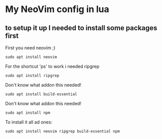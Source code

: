 # My NeoVim config in lua

## to setup it up I needed to install some packages first

First you need neovim ;)
```
sudo apt install neovim
```
For the shortcut 'ps' to work i needed ripgrep
```
sudo apt install ripgrep
```
Don't know what addon this needed!
```
sudo apt install build-essential
```
Don't know what addon this needed!
```
sudo apt install npm
```

To install it all ad ones:
```
sudo apt install neovim ripgrep build-essential npm
```

